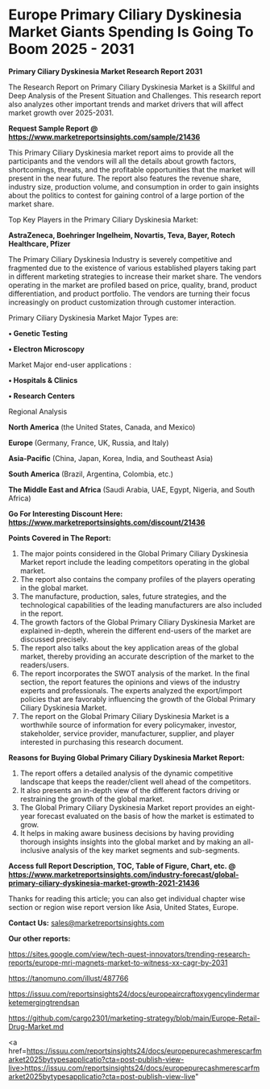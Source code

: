 # Europe Primary Ciliary Dyskinesia Market Giants Spending Is Going To Boom 2025 - 2031

<strong>Primary Ciliary Dyskinesia Market Research Report 2031</strong>

The Research Report on Primary Ciliary Dyskinesia Market is a Skillful and Deep Analysis of the Present Situation and Challenges. This research report also analyzes other important trends and market drivers that will affect market growth over 2025-2031.

<strong>Request Sample Report @ <a href=https://www.marketreportsinsights.com/sample/21436>https://www.marketreportsinsights.com/sample/21436</a></strong>

This Primary Ciliary Dyskinesia market report aims to provide all the participants and the vendors will all the details about growth factors, shortcomings, threats, and the profitable opportunities that the market will present in the near future. The report also features the revenue share, industry size, production volume, and consumption in order to gain insights about the politics to contest for gaining control of a large portion of the market share.

Top Key Players in the Primary Ciliary Dyskinesia Market:

<strong>AstraZeneca, Boehringer Ingelheim, Novartis, Teva, Bayer, Rotech Healthcare, Pfizer</strong>

The Primary Ciliary Dyskinesia Industry is severely competitive and fragmented due to the existence of various established players taking part in different marketing strategies to increase their market share. The vendors operating in the market are profiled based on price, quality, brand, product differentiation, and product portfolio. The vendors are turning their focus increasingly on product customization through customer interaction.

Primary Ciliary Dyskinesia Market Major Types are:

<strong>• Genetic Testing

• Electron Microscopy</strong>

Market Major end-user applications :

<strong>• Hospitals & Clinics

• Research Centers</strong>

Regional Analysis

</u><strong><b>North America</b></strong> (the United States, Canada, and Mexico)

<strong><b>Europe </b></strong>(Germany, France, UK, Russia, and Italy)

<strong><b>Asia-Pacific</b></strong> (China, Japan, Korea, India, and Southeast Asia)

<strong><b>South America</b></strong> (Brazil, Argentina, Colombia, etc.)

<strong><b>The Middle East and Africa</b></strong> (Saudi Arabia, UAE, Egypt, Nigeria, and South Africa)

<strong>Go For Interesting Discount Here: <a href=https://www.marketreportsinsights.com/discount/21436>https://www.marketreportsinsights.com/discount/21436</a></strong>

<strong>Points Covered in The Report:</strong>
<ol>
  <li>The major points considered in the Global Primary Ciliary Dyskinesia Market report include the leading competitors operating in the global market.</li>
  <li>The report also contains the company profiles of the players operating in the global market.</li>
  <li>The manufacture, production, sales, future strategies, and the technological capabilities of the leading manufacturers are also included in the report.</li>
  <li>The growth factors of the Global Primary Ciliary Dyskinesia Market are explained in-depth, wherein the different end-users of the market are discussed precisely.</li>
  <li>The report also talks about the key application areas of the global market, thereby providing an accurate description of the market to the readers/users.</li>
  <li>The report incorporates the SWOT analysis of the market. In the final section, the report features the opinions and views of the industry experts and professionals. The experts analyzed the export/import policies that are favorably influencing the growth of the Global Primary Ciliary Dyskinesia Market.</li>
  <li>The report on the Global Primary Ciliary Dyskinesia Market is a worthwhile source of information for every policymaker, investor, stakeholder, service provider, manufacturer, supplier, and player interested in purchasing this research document.</li>
</ol>
<strong>Reasons for Buying Global Primary Ciliary Dyskinesia Market Report:</strong>

<ol>
  <li>The report offers a detailed analysis of the dynamic competitive landscape that keeps the reader/client well ahead of the competitors.</li>
  <li>It also presents an in-depth view of the different factors driving or restraining the growth of the global market.</li>
  <li>The Global Primary Ciliary Dyskinesia Market report provides an eight-year forecast evaluated on the basis of how the market is estimated to grow.</li>
  <li>It helps in making aware business decisions by having providing thorough insights insights into the global market and by making an all-inclusive analysis of the key market segments and sub-segments.</li>
</ol>
<strong>Access full Report Description, TOC, Table of Figure, Chart, etc. @ <a href=https://www.marketreportsinsights.com/industry-forecast/global-primary-ciliary-dyskinesia-market-growth-2021-21436>https://www.marketreportsinsights.com/industry-forecast/global-primary-ciliary-dyskinesia-market-growth-2021-21436</a></strong>


Thanks for reading this article; you can also get individual chapter wise section or region wise report version like Asia, United States, Europe.

<strong>Contact Us:</strong>
sales@marketreportsinsights.com

<strong>Our other reports:</strong>

<a href=https://sites.google.com/view/tech-quest-innovators/trending-research-reports/europe-mri-magnets-market-to-witness-xx-cagr-by-2031>https://sites.google.com/view/tech-quest-innovators/trending-research-reports/europe-mri-magnets-market-to-witness-xx-cagr-by-2031</a>

<a href=https://tanomuno.com/illust/487766>https://tanomuno.com/illust/487766</a>

<a href=https://issuu.com/reportsinsights24/docs/europeaircraftoxygencylindermarketemergingtrendsan>https://issuu.com/reportsinsights24/docs/europeaircraftoxygencylindermarketemergingtrendsan</a>

<a href=https://github.com/cargo2301/marketing-strategy/blob/main/Europe-Retail-Drug-Market.md>https://github.com/cargo2301/marketing-strategy/blob/main/Europe-Retail-Drug-Market.md</a>

<a href=https://issuu.com/reportsinsights24/docs/europepurecashmerescarfmarket2025bytypesapplicatio?cta=post-publish-view-live>https://issuu.com/reportsinsights24/docs/europepurecashmerescarfmarket2025bytypesapplicatio?cta=post-publish-view-live</a>"
